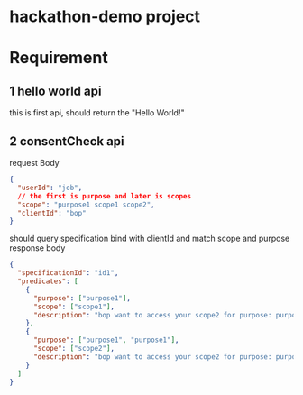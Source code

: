# hackathon-demo project
# Requirement
## 1 hello world api
this is first api, should return the "Hello World!"

## 2 consentCheck api
request Body 
```json
{
  "userId": "job",
  // the first is purpose and later is scopes
  "scope": "purpose1 scope1 scope2",
  "clientId": "bop"
}
```
should query specification bind with clientId and match scope and purpose
response body
```json
{
  "specificationId": "id1",
  "predicates": [
    {
      "purpose": ["purpose1"],
      "scope": ["scope1"],
      "description": "bop want to access your scope2 for purpose: purpose1"
    },
    {
      "purpose": ["purpose1", "purpose1"],
      "scope": ["scope2"],
      "description": "bop want to access your scope2 for purpose: purpose1, purpose2"
    }
  ]
}
```